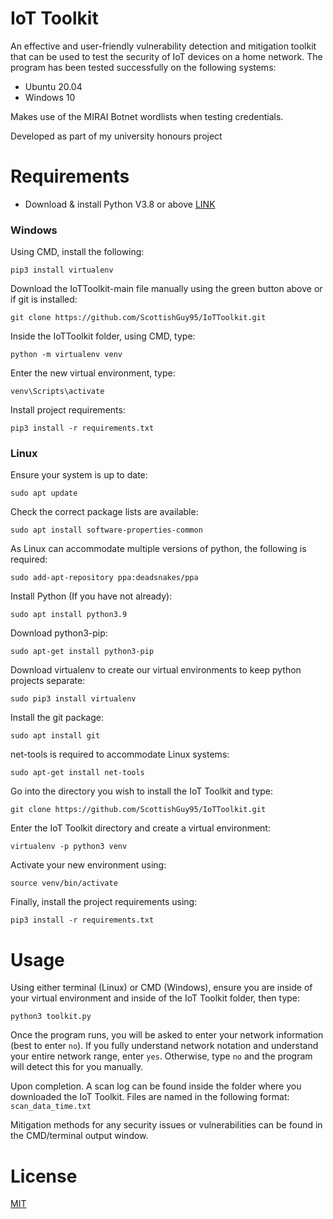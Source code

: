 # IoT Toolkit
An effective and user-friendly vulnerability detection and mitigation toolkit that can be used to test the security of IoT devices on a home network.
The program has been tested successfully on the following systems:
* Ubuntu 20.04
* Windows 10

Makes use of the MIRAI Botnet wordlists when testing credentials.

Developed as part of my university honours project

# Requirements
* Download & install Python V3.8 or above [LINK](https://www.python.org/downloads/)

### Windows
Using CMD, install the following:
```
pip3 install virtualenv
```

Download the IoTToolkit-main file manually using the green button above or if git is installed:
```
git clone https://github.com/ScottishGuy95/IoTToolkit.git
```

Inside the IoTToolkit folder, using CMD, type:
```
python -m virtualenv venv
```

Enter the new virtual environment, type:
```
venv\Scripts\activate
```


Install project requirements:
```
pip3 install -r requirements.txt
```

### Linux
Ensure your system is up to date:
```
sudo apt update
```

Check the correct package lists are available:
```
sudo apt install software-properties-common
```

As Linux can accommodate multiple versions of python, the following is required:
```
sudo add-apt-repository ppa:deadsnakes/ppa
```

Install Python (If you have not already):
```
sudo apt install python3.9
```

Download python3-pip:
```
sudo apt-get install python3-pip
```

Download virtualenv to create our virtual environments to keep python projects separate:
```
sudo pip3 install virtualenv
```

Install the git package:
```
sudo apt install git
```

net-tools is required to accommodate Linux systems:
```
sudo apt-get install net-tools
```

Go into the directory you wish to install the IoT Toolkit and type:
```
git clone https://github.com/ScottishGuy95/IoTToolkit.git
```

Enter the IoT Toolkit directory and create a virtual environment:
```
virtualenv -p python3 venv
```

Activate your new environment using:
```
source venv/bin/activate
```

Finally, install the project requirements using:
```
pip3 install -r requirements.txt
```

# Usage
Using either terminal (Linux) or CMD (Windows), ensure you are inside of your virtual environment
and inside of the IoT Toolkit folder, then type:
```
python3 toolkit.py
```
Once the program runs, you will be asked to enter your network information (best to enter `no`).
If you fully understand network notation and understand your entire network range, enter `yes`.
Otherwise, type `no` and the program will detect this for you manually.

Upon completion. A scan log can be found inside the folder where you downloaded the IoT Toolkit.
Files are named in the following format: `scan_data_time.txt`

Mitigation methods for any security issues or vulnerabilities can be found in the CMD/terminal output window.

# License
[MIT](https://choosealicense.com/licenses/mit/)